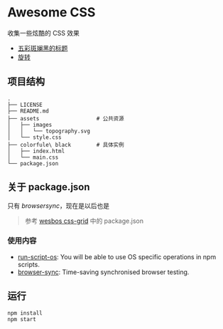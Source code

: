 # Awesome CSS

收集一些炫酷的 CSS 效果

- [五彩斑斓黑的标题](https://x-bao.github.io/awesome-css/colorfule%20black/index.html)
- [旋转](https://x-bao/github.io/rolling/index.html)

## 项目结构

```
.
├── LICENSE
├── README.md
├── assets                  # 公共资源
│   ├── images
│   │   └── topography.svg
│   └── style.css
├── colorfule\ black        # 具体实例
│   ├── index.html
│   └── main.css
└── package.json
```

## 关于 package.json

只有 *browsersync*，现在是以后也是 

> 参考 [wesbos css-grid](https://github.com/wesbos/css-grid) 中的 package.json

### 使用内容

- [run-script-os](https://www.npmjs.com/package/run-script-os): You will be able to use OS specific operations in npm scripts.
- [browser-sync](https://browsersync.io): Time-saving synchronised browser testing.

## 运行

```
npm install
npm start
```
